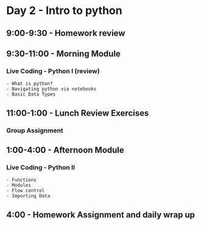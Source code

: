 Day 2 - Intro to python
===========================================================

## 9:00-9:30 - Homework review
    
## 9:30-11:00 - Morning Module

### Live Coding - Python I (review)
    - What is python?
    - Navigating python via notebooks
    - Basic Data Types

## 11:00-1:00 - Lunch Review Exercises

### Group Assignment

## 1:00-4:00 - Afternoon Module

### Live Coding - Python II
    - Functions
    - Modules
    - Flow control
    - Importing Data
    
## 4:00 - Homework Assignment and daily wrap up